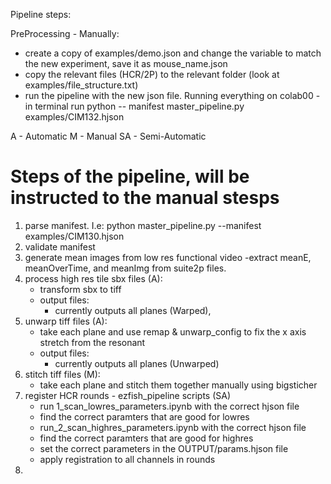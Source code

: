 Pipeline steps:



PreProcessing - Manually:
- create a copy of examples/demo.json and change the variable to match the new experiment, save it as mouse_name.json
- copy the relevant files (HCR/2P) to the relevant folder (look at examples/file_structure.txt)
- run the pipeline with the new json file. Running everything on colab00 - in terminal run python -- manifest master_pipeline.py examples/CIM132.hjson

A - Automatic
M - Manual
SA - Semi-Automatic


# Steps of the pipeline, will be instructed to the manual stesps 
1. parse manifest. I.e: python master_pipeline.py  --manifest examples/CIM130.hjson
2. validate manifest
2. generate mean images from low res functional video 
    -extract meanE, meanOverTime, and meanImg from suite2p files. 
3. process high res tile sbx files (A):
    - transform sbx to tiff
    - output files:
        - currently outputs all planes (Warped),
4. unwarp tiff files (A):
    - take each plane and use remap & unwarp_config to fix the x axis stretch from the resonant
    - output files:
        - currently outputs all planes (Unwarped)
5. stitch tiff files (M):
    - take each plane and stitch them together manually using bigsticher
6. register HCR rounds - ezfish_pipeline scripts (SA)
    - run 1_scan_lowres_parameters.ipynb with the correct hjson file
    - find the correct paramters that are good for lowres
    - run_2_scan_highres_parameters.ipynb with the correct hjson file
    - find the correct paramters that are good for highres
    - set the correct parameters in the OUTPUT/params.hjson file
    - apply registration to all channels in rounds
7. 
